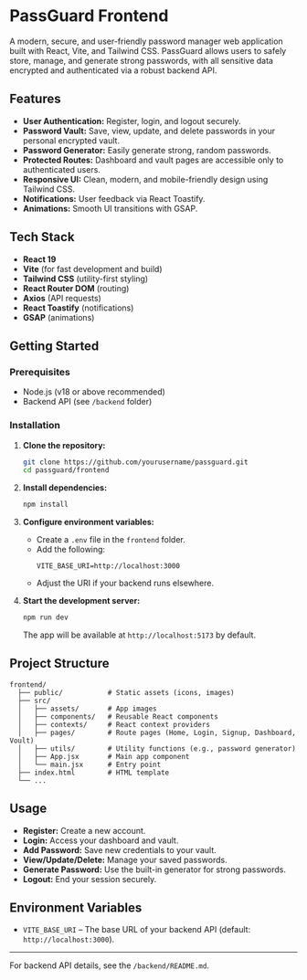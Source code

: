 # PassGuard Frontend

A modern, secure, and user-friendly password manager web application built with React, Vite, and Tailwind CSS. PassGuard allows users to safely store, manage, and generate strong passwords, with all sensitive data encrypted and authenticated via a robust backend API.

## Features

- **User Authentication:** Register, login, and logout securely.
- **Password Vault:** Save, view, update, and delete passwords in your personal encrypted vault.
- **Password Generator:** Easily generate strong, random passwords.
- **Protected Routes:** Dashboard and vault pages are accessible only to authenticated users.
- **Responsive UI:** Clean, modern, and mobile-friendly design using Tailwind CSS.
- **Notifications:** User feedback via React Toastify.
- **Animations:** Smooth UI transitions with GSAP.

## Tech Stack

- **React 19**
- **Vite** (for fast development and build)
- **Tailwind CSS** (utility-first styling)
- **React Router DOM** (routing)
- **Axios** (API requests)
- **React Toastify** (notifications)
- **GSAP** (animations)

## Getting Started

### Prerequisites
- Node.js (v18 or above recommended)
- Backend API (see `/backend` folder)

### Installation

1. **Clone the repository:**
   ```sh
   git clone https://github.com/yourusername/passguard.git
   cd passguard/frontend
   ```
2. **Install dependencies:**
   ```sh
   npm install
   ```
3. **Configure environment variables:**
   - Create a `.env` file in the `frontend` folder.
   - Add the following:
     ```env
     VITE_BASE_URI=http://localhost:3000
     ```
   - Adjust the URI if your backend runs elsewhere.

4. **Start the development server:**
   ```sh
   npm run dev
   ```
   The app will be available at `http://localhost:5173` by default.

## Project Structure

```
frontend/
  ├── public/           # Static assets (icons, images)
  ├── src/
  │   ├── assets/       # App images
  │   ├── components/   # Reusable React components
  │   ├── contexts/     # React context providers
  │   ├── pages/        # Route pages (Home, Login, Signup, Dashboard, Voult)
  │   ├── utils/        # Utility functions (e.g., password generator)
  │   ├── App.jsx       # Main app component
  │   └── main.jsx      # Entry point
  ├── index.html        # HTML template
  └── ...
```

## Usage

- **Register:** Create a new account.
- **Login:** Access your dashboard and vault.
- **Add Password:** Save new credentials to your vault.
- **View/Update/Delete:** Manage your saved passwords.
- **Generate Password:** Use the built-in generator for strong passwords.
- **Logout:** End your session securely.

## Environment Variables
- `VITE_BASE_URI` – The base URL of your backend API (default: `http://localhost:3000`).


---
For backend API details, see the `/backend/README.md`.
